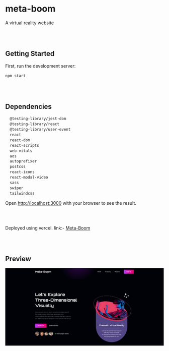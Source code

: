 # meta-boom

A virtual reality website

<Br /><Br />

## Getting Started

First, run the development server:

```bash
npm start
```

<Br /><Br />

## Dependencies

```bash
  @testing-library/jest-dom
  @testing-library/react
  @testing-library/user-event
  react
  react-dom
  react-scripts
  web-vitals
  aos
  autoprefixer
  postcss
  react-icons
  react-modal-video
  sass
  swiper
  tailwindcss
```

Open [http://localhost:3000](http://localhost:3000) with your browser to see the result.

<Br /><Br />

Deployed using vercel.
link:- [Meta-Boom](https://https://meta-boom.vercel.app/)

<Br /><Br />

## Preview

<img src="./public/Meta-Boom.png" alt="preview"/>

<Br /><Br />
